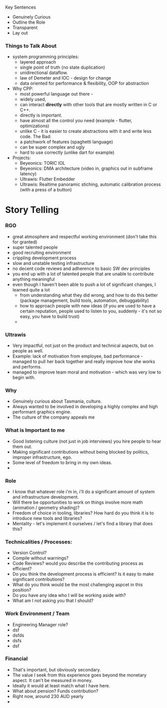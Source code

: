 Key Sentences
- Genuinely Curious
- Outline the Role
- Transparent
- Lay out
### Things to Talk About
- system programming principles: 
	- layered approach
	- single point of truth (no state duplication)
	- unidirectional dataflow.
	- law of Demeter and IOC - design for change
	- data oriented for performance & flexibility, OOP for abstraction
- Why CPP:
	- most powerful language out there - 
	- widely used, 
	- can interact **directly** with other tools that are mostly written in C or C++.
	- directly is important.
	- have almost all the control you need (example - flutter, optimizations)
	- unlike C - it is easier to create abstractions with it and write less code.
	The Bad:
	- a patchwork of features (spaghetti language)
	- can be super complex and ugly
	- hard to use correctly (unlike dart for example)
- Projects: 
	- Beyeonics: TORIC IOL
	- Beyeonics: DMA architecture (video in, graphics out in subframe latency)
	- Ultrawis: Flutter Embedder
	- Ultrawis: Realtime panoramic stiching, automatic calibration process (with a press of a button)

# Story Telling
### RGO
- great atmosphere and respectful working environment (don't take this for granted)
- super talented people
- good recruiting environment
- crippling development process
- slow and unstable testing infrastructure
- no decent code reviews and adherence to basic SW dev principles
- you end up with a lot of talented people that are unable to contribute anything meaningful
- even though I haven't been able to push a lot of significant changes, I learned quite a lot
	- from understanding what they did wrong, and how to do this better
	  (package management, build tools, automation, debuggability)
	- how to approach people with new ideas (if you are used to have a certain reputation, people used to listen to you, suddenly - it's not so easy, you have to build trust)
	- 
### Ultrawis
- Very impactful, not just on the product and technical aspects, but on people as well.
- Example: lack of motivation from employee, bad performance - managed to pull her back together and really improve how she works and performs.
- managed to improve team moral and motivation - which was very low to begin with.
### Why
- Genuinely curious about Tasmania, culture.
- Always wanted to be involved in developing a highly complex and high performant graphics engine.
- The culture of the company appeals me

### What is Important to me
- Good listening culture (not just in job interviews)
  you hire people to hear them out.
- Making significant contributions without being blocked by politics, improper infrastructure, ego.
- Some level of freedom to bring in my own ideas.
- 


### Role
- I know that whatever role i'm in, i'll do a significant amount of system and infrastructure development.
- Will there be opportunities to work on things involve more math (animation / geometry shading)?
- Freedom of choice in tooling, libraries? How hard do you think it is to introduce new tools and libraries?
- Mentality - let's implement it ourselves / let's find a library that does this?

### Technicalities / Processes:
- Version Control?
- Compile without warnings?
- Code Reviews? would you describe the contributing process as efficient?
- Do you think the development process is efficient? Is it easy to make significant contributions?
- What do you think would be the most challenging aspcet in this position?
- Do you have any idea who I will be working aside with?
- What am I not asking you that I should?
### Work Environment / Team
- Engineering Manager role?
- dsf
- dsfds
- dsfs
- dsf

### Financial
- That's important, but obviously secondary.
- The value I seek from this experience goes beyond the monetary aspect.
  It can't be measured in money.
- Ideally it would at least match what I have here.
- What about pension? Funds contribution? 
- Right now, around 230 AUD yearly
- 
